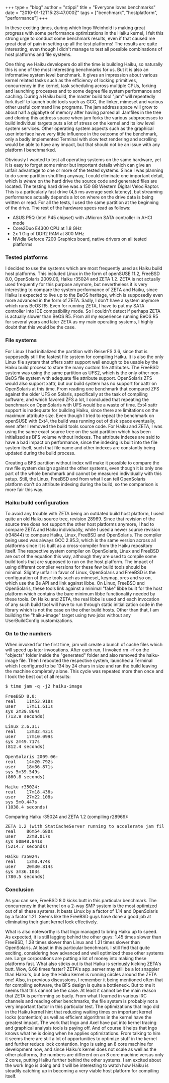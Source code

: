 +++
type = "blog"
author = "stippi"
title = "Everyone loves benchmarks"
date = "2010-01-12T15:23:47.000Z"
tags = ["benchmark", "hostplatform", "performance"]
+++

<p>
In these exciting times, during which Ingo Weinhold is making great progress with some performance optimizations in the Haiku kernel, I felt this strong urge to conduct some benchmark results, even if that caused me great deal of pain in setting up all the test platforms! The results are quite interesting, even though I didn't manage to test all possible combinations of host platforms and file systems.
</p>
<!--break-->
<p>
One thing we Haiku developers do all the time is building Haiku, so naturally this is one of the most interesting benchmarks for us. But it is also an informative system level benchmark. It gives an impression about various kernel related tasks such as the efficiency of locking primitives, concurrency in the kernel, task scheduling across multiple CPUs, forking and launching processes and to some degree file system performance and caching. During a Haiku build, the master build tool "jam" will repeatedly fork itself to launch build tools such as GCC, the linker, mimeset and various other useful command line programs. The jam address space will grow to about half a gigabyte of memory after having parsed all Jamfiles in the tree and cloning this address space when jam forks the various subprocesses to build individual targets puts a lot of stress on the kernel and its low level system services. Other operating system aspects such as the graphical user interface have very little influence in the outcome of the benchmark, only a badly implemented Terminal with slow text rendering and scrolling would be able to have any impact, but that should not be an issue with any platform I benchmarked.
</p>

<p>
Obviously I wanted to test all operating systems on the same hardware, yet it is easy to forget some minor but important details which can give an unfair advantage to one or more of the tested systems. Since I was planning to do some partition shuffling anyway, I could eliminate one important detail, which is <i>where</i> on the hard drive the source code and generated files are located. The testing hard drive was a 150 GB Western Digital VelociRaptor. This is a particularly fast drive (4,5 ms average seek latency), but streaming performance actually depends a lot on where on the drive data is being written or read. For all the tests, I used the same partition at the beginning of the drive. The rest of the hardware specs read as follows:
</p>

<ul>
<li>ASUS P5Q (Intel P45 chipset) with JMicron SATA controller in AHCI mode</li>
<li>Core2Duo E4300 CPU at 1.8 GHz</li>
<li>2x 1 Gig of DDR2 RAM at 800 MHz</li>
<li>NVidia Geforce 7200 Graphics board, native drivers on all tested platforms</li>
</ul>


<h3>Tested platforms</h3>

<p>
I decided to use the systems which are most frequently used as Haiku build host platforms. This included Linux in the form of openSUSE 11.2, FreeBSD 8.0, OpenSolaris 2009.06, Haiku r35024 and ZETA 1.2. ZETA is not actually used frequently for this purpose anymore, but nevertheless it is very interesting to compare the system performance of ZETA and Haiku, since Haiku is expected to live up to the BeOS heritage, which is supposedly even more advanced in the form of ZETA. Sadly, I don't have a system anymore which runs BeOS R5. Even for running ZETA, I have to put my SATA controller into IDE compatibility mode. So I couldn't detect if perhaps ZETA is actually slower than BeOS R5. From all my experience running BeOS R5 for several years and later ZETA as my main operating systems, I highly doubt that this would be the case.
</p>


<h3>File systems</h3>

<p>
For Linux I had initialized the partition with ReiserFS 3.6, since that is supposedly still the fastest file system for compiling Haiku. It is also the only Linux file system that offers xattr support well enough to be usable by the Haiku build process to store the many custom file attributes. The FreeBSD system was using the same partition as UFS2, which is the only other non-BeOS file system with adequate file attribute support. OpenSolaris ZFS would also support xattr, but our build system has no support for xattr on OpenSolaris at this time. From reading one benchmark that compared ZFS against the older UFS on Solaris, specifically at the task of compiling software, and which favored ZFS a lot, I concluded that repeating the benchmark on OpenSolaris with UFS would be a waste of time. Ext4 xattr support is inadequate for building Haiku, since there are limitations on the maximum attribute size. Even though I tried to repeat the benchmark on openSUSE with Ext4, the build was running out of disk space eventually, even after I removed the build tools source code. For Haiku and ZETA, I was using the same exact source tree on the said partition which has been initialized as BFS volume without indexes. The attribute indexes are said to have a bad impact on performance, since the indexing is built into the file system itself, such that file name and other indexes are constantly being updated during the build process.
</p>

<p>
Creating a BFS partition without index will make it possible to compare the raw file system design against the other systems, even though it is only one part of the whole benchmark and cannot be measured individually with this setup. Still, the Linux, FreeBSD and from what I can tell OpenSolaris platform don't do attribute indexing during the build, so the comparison is more fair this way.
</p>

<h3>Haiku build configuration</h3>

<p>
To avoid any trouble with ZETA being an outdated build host platform, I used quite an old Haiku source tree, revision 28969. Since that revision of the source tree does not support the other host platforms anymore, I had to compare ZETA and Haiku individually, while I used a newer source revision (r34844) to compare Haiku, Linux, FreeBSD and OpenSolaris. The compiler being used was always GCC 2.95.3, which is the same version across all platforms since it is built as a cross-compiler from the Haiku repository itself. The respective system compiler on OpenSolaris, Linux and FreeBSD are out of the equation this way, although they are used to compile some build tools that are supposed to run on the host platform. The impact of using different compiler versions for these few build tools should be minimal. Slightly unfair in favor of Linux, OpenSolaris and FreeBSD is the configuration of these tools such as mimeset, keymap, xres and so on, which use the Be API and link against libbe. On Linux, FreeBSD and OpenSolaris, these tools link against a minimal "fake" libbe built for the host platform which contains the bare minimum libbe functionality needed by these tools. On Haiku and ZETA, the real libbe is used and each invocation of any such build tool will have to run through static initialization code in the library which is not the case on the other build hosts. Other than that, I am building the "haiku-image" target using two jobs without any UserBuildConfig customizations.
</p>

<h3>On to the numbers</h3>

<p>
When invoked for the first time, jam will create a bunch of cache files which will speed up later invocations. After each run, I invoked rm -rf on the "objects" folder inside the "generated" folder and also removed the haiku-image file. Then I rebooted the respective system, launched a Terminal which I configured to be 134 by 24 chars in size and ran the build leaving the machine completely alone. This cycle was repeated more then once and I took the best out of all results:
</p>

<pre>
$ time jam -q -j2 haiku-image

FreeBSD 8.0:
real	11m53.918s
user	17m11.611s
sys	2m39.864s
(713.9 seconds)

Linux 2.6.31:
real	13m32.431s
user	17m10.099s
sys	2m49.717s
(812.4 seconds)

OpenSolaris 2009.06:
real	14m20.792s
user	18m36.871s
sys	5m39.549s
(860.8 seconds)

Haiku r35024:
real	17m18.436s
user	27m22.108s
sys	5m0.447s
(1038.4 seconds)
</pre>

<p>
Comparing Haiku r35024 and ZETA 1.2 (compiling r28969):
</p>

<pre>
ZETA 1.2 (with StatCacheServer running to accelerate jam file lookup):
real	86m54.680s
user	22m8.017s
sys	80m48.841s
(5214.7 seconds)

Haiku r35024:
real	13m0.474s
user	20m30.814s
sys	3m36.103s
(780.5 seconds)
</pre>

<h3>Conclusion</h3>

<p>
As you can see, FreeBSD 8.0 kicks butt in this particular benchmark. The concurrency in that kernel on a 2-way SMP system is the most optimized out of all these systems. It beats Linux by a factor of 1.14 and OpenSolaris by a factor 1.21. Seems like the FreeBSD guys have done a good job at eliminating their giant kernel lock effectively.
</p>

<p>
What is also noteworthy is that Ingo managed to bring Haiku up to speed. As expected, it is still lagging behind the other guys: 1.45 times slower than FreeBSD, 1.28 times slower than Linux and 1.21 times slower than OpenSolaris. At least in this particular benchmark. I still find that quite exciting, considering how advanced and well optimized these other systems are. Large corporations are putting a lot of money into making these platforms fast. What also sticks out is that Haiku is seriously kicking ZETA's butt. Wow, 6.68 times faster? ZETA's app_server may still be a lot snappier than Haiku's, but boy the Haiku kernel is running circles around the ZETA one! Also, in previous discussions, I remember it being mentioned often that for compiling software, the BFS design is quite a bottleneck. But to me it seems that this cannot be the case. At least it cannot be the main reason that ZETA is performing so badly. From what I learned in various IRC channels and reading other benchmarks, the file system is probably not a very important factor in this particular test. The optimizations that Ingo did in the Haiku kernel hint that reducing waiting times on important kernel locks (contention) as well as efficient algorithms in the kernel have the greatest impact. The work that Ingo and Axel have put into kernel tracing and graphical analysis tools is paying off. And of course it helps that Ingo knows what he is doing when he applies optimizations. From talking to him it seems there are still a lot of opportunities to optimize stuff in the kernel and further reduce lock contention. Ingo is using an 8 core machine for development now, and since Haiku's kernel does not scale as well as the other platforms, the numbers are different on an 8 core machine versus only 2 cores, putting Haiku further behind the other systems. I am excited about the work Ingo is doing and it will be interesting to watch how Haiku is steadily catching up in becoming a very viable host platform for compiling itself.
</p>